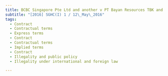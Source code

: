 ```yaml
---
title: BCBC Singapore Pte Ltd and another v PT Bayan Resources TBK and another 
subtitle: "[2016] SGHC(I) 1 / 12\_May\_2016"
tags:
  - Contract
  - Contractual terms
  - Express terms
  - Contract
  - Contractual terms
  - Implied terms
  - Contract
  - Illegality and public policy
  - Illegality under international and foreign law

---
```


